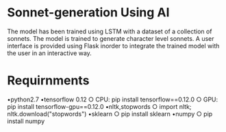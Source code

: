 # Sonnet-generation Using AI
The model has been trained using LSTM with a dataset of a collection of sonnets. The model is trained to generate character level sonnets. A user interface is provided using Flask inorder to integrate the trained model with the user in an interactive way.

# Requirnments
•python2.7
•tensorflow 0.12
  ○ CPU: pip install tensorflow==0.12.0
  ○ GPU: pip install tensorflow-gpu==0.12.0
•nltk,stopwords
  ○ import nltk; nltk.download("stopwords")
•sklearn
  ○ pip install sklearn
•numpy
  ○ pip install numpy

